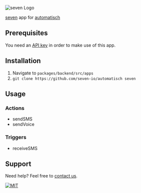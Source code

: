 ![](https://www.seven.io/wp-content/uploads/Logo.svg "seven Logo")

[seven](https://www.seven.io) app for [automatisch](https://automatisch.io/)

## Prerequisites
You need an [API key](https://help.seven.io/en/api-key-access) in order to make use of this app.

## Installation
1. Navigate to `packages/backend/src/apps`
2. `git clone https://github.com/seven-io/automatisch seven`

## Usage

### Actions
- sendSMS
- sendVoice

### Triggers
- receiveSMS

## Support

Need help? Feel free to [contact us](https://www.seven.io/en/company/contact).

[![MIT](https://img.shields.io/badge/License-MIT-teal.svg)](LICENSE)
